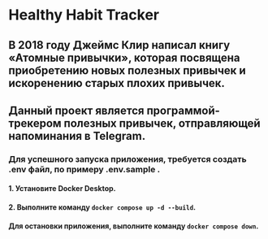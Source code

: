 # Healthy Habit Tracker

## В 2018 году Джеймс Клир написал книгу «Атомные привычки», которая посвящена приобретению новых полезных привычек и искоренению старых плохих привычек.
## Данный проект является программой-трекером полезных привычек, отправляющей напоминания в Telegram.

### Для успешного запуска приложения, требуется создать .env файл, по примеру .env.sample .

#### 1. Установите Docker Desktop.
#### 2. Выполните команду `docker compose up -d --build`.

#### Для остановки приложения, выполните команду `docker compose down`.